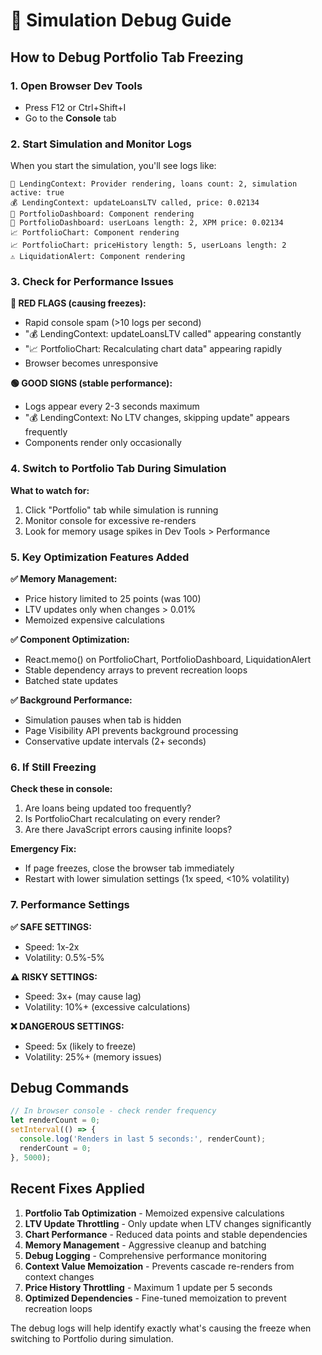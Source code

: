 # 🐛 Simulation Debug Guide

## How to Debug Portfolio Tab Freezing

### 1. Open Browser Dev Tools
- Press F12 or Ctrl+Shift+I
- Go to the **Console** tab

### 2. Start Simulation and Monitor Logs

When you start the simulation, you'll see logs like:
```
🏦 LendingContext: Provider rendering, loans count: 2, simulation active: true
💰 LendingContext: updateLoansLTV called, price: 0.02134
🏦 PortfolioDashboard: Component rendering
🏦 PortfolioDashboard: userLoans length: 2, XPM price: 0.02134
📈 PortfolioChart: Component rendering
📈 PortfolioChart: priceHistory length: 5, userLoans length: 2
⚠️ LiquidationAlert: Component rendering
```

### 3. Check for Performance Issues

**🔴 RED FLAGS (causing freezes):**
- Rapid console spam (>10 logs per second)
- "💰 LendingContext: updateLoansLTV called" appearing constantly
- "📈 PortfolioChart: Recalculating chart data" appearing rapidly
- Browser becomes unresponsive

**🟢 GOOD SIGNS (stable performance):**
- Logs appear every 2-3 seconds maximum
- "💰 LendingContext: No LTV changes, skipping update" appears frequently
- Components render only occasionally

### 4. Switch to Portfolio Tab During Simulation

**What to watch for:**
1. Click "Portfolio" tab while simulation is running
2. Monitor console for excessive re-renders
3. Look for memory usage spikes in Dev Tools > Performance

### 5. Key Optimization Features Added

**✅ Memory Management:**
- Price history limited to 25 points (was 100)
- LTV updates only when changes > 0.01%
- Memoized expensive calculations

**✅ Component Optimization:**
- React.memo() on PortfolioChart, PortfolioDashboard, LiquidationAlert
- Stable dependency arrays to prevent recreation loops
- Batched state updates

**✅ Background Performance:**
- Simulation pauses when tab is hidden
- Page Visibility API prevents background processing
- Conservative update intervals (2+ seconds)

### 6. If Still Freezing

**Check these in console:**
1. Are loans being updated too frequently?
2. Is PortfolioChart recalculating on every render?
3. Are there JavaScript errors causing infinite loops?

**Emergency Fix:**
- If page freezes, close the browser tab immediately
- Restart with lower simulation settings (1x speed, <10% volatility)

### 7. Performance Settings

**✅ SAFE SETTINGS:**
- Speed: 1x-2x
- Volatility: 0.5%-5%

**⚠️ RISKY SETTINGS:**
- Speed: 3x+ (may cause lag)
- Volatility: 10%+ (excessive calculations)

**❌ DANGEROUS SETTINGS:**
- Speed: 5x (likely to freeze)
- Volatility: 25%+ (memory issues)

## Debug Commands

```javascript
// In browser console - check render frequency
let renderCount = 0;
setInterval(() => {
  console.log('Renders in last 5 seconds:', renderCount);
  renderCount = 0;
}, 5000);
```

## Recent Fixes Applied

1. **Portfolio Tab Optimization** - Memoized expensive calculations
2. **LTV Update Throttling** - Only update when LTV changes significantly  
3. **Chart Performance** - Reduced data points and stable dependencies
4. **Memory Management** - Aggressive cleanup and batching
5. **Debug Logging** - Comprehensive performance monitoring
6. **Context Value Memoization** - Prevents cascade re-renders from context changes
7. **Price History Throttling** - Maximum 1 update per 5 seconds
8. **Optimized Dependencies** - Fine-tuned memoization to prevent recreation loops

The debug logs will help identify exactly what's causing the freeze when switching to Portfolio during simulation.